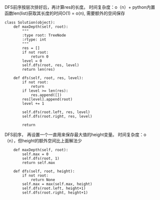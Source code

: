 DFS前序按层次排好后，再计算res的长度。
时间复杂度：o（n）+ python内置函数len(list)获取其长度的时间O(1) = o(n), 需要额外的空间保存
```
class Solution(object):
    def maxDepth(self, root):
        """
        :type root: TreeNode
        :rtype: int
        """
        res = []
        if not root:
            return 0
        level = 0
        self.dfs(root, res, level)
        return len(res)
    
    def dfs(self, root, res, level):
        if not root:
            return 
        if level >= len(res):
            res.append([])
        res[level].append(root)
        level += 1
        
        self.dfs(root.left, res, level)
        self.dfs(root.right, res, level)
        
        return
```
DFS前序， 再设置一个一直用来保存最大值的height变量。
时间复杂度：o（n），但height的额外空间比上面解法少
```
    def maxDepth(self, root):
        self.max = 0
        self.dfs(root, 1)
        return self.max

    def dfs(self, root, height):
        if not root:
            return None
        self.max = max(self.max, height)
        self.dfs(root.left, height+1)
        self.dfs(root.right, height+1)
```
